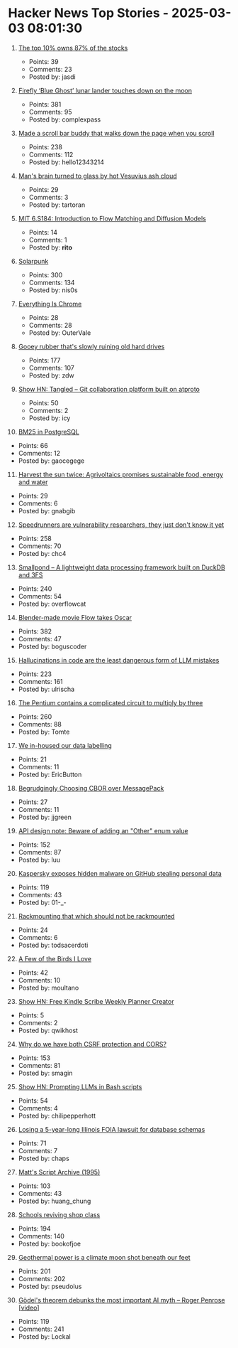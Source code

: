 # Hacker News Top Stories - 2025-03-03 08:01:30

1. [The top 10% owns 87% of the stocks](https://awealthofcommonsense.com/2025/02/the-top-10/)
   - Points: 39
   - Comments: 23
   - Posted by: jasdi

2. [Firefly ‘Blue Ghost’ lunar lander touches down on the moon](https://www.cnn.com/science/live-news/moon-landing-blue-ghost-03-02-25/index.html)
   - Points: 381
   - Comments: 95
   - Posted by: complexpass

3. [Made a scroll bar buddy that walks down the page when you scroll](https://focusfurnace.com/scroll_buddy.html)
   - Points: 238
   - Comments: 112
   - Posted by: hello12343214

4. [Man's brain turned to glass by hot Vesuvius ash cloud](https://www.bbc.com/news/articles/cgr2n8xx5gyo)
   - Points: 29
   - Comments: 3
   - Posted by: tartoran

5. [MIT 6.S184: Introduction to Flow Matching and Diffusion Models](https://diffusion.csail.mit.edu)
   - Points: 14
   - Comments: 1
   - Posted by: __rito__

6. [Solarpunk](https://en.wikipedia.org/wiki/Solarpunk)
   - Points: 300
   - Comments: 134
   - Posted by: nis0s

7. [Everything Is Chrome](https://vale.rocks/posts/everything-is-chrome)
   - Points: 28
   - Comments: 28
   - Posted by: OuterVale

8. [Gooey rubber that's slowly ruining old hard drives](https://www.downtowndougbrown.com/2025/03/the-gooey-rubber-thats-slowly-ruining-old-hard-drives/)
   - Points: 177
   - Comments: 107
   - Posted by: zdw

9. [Show HN: Tangled – Git collaboration platform built on atproto](https://blog.tangled.sh/intro)
   - Points: 50
   - Comments: 2
   - Posted by: icy

10. [BM25 in PostgreSQL](https://blog.vectorchord.ai/vectorchord-bm25-revolutionize-postgresql-search-with-bm25-ranking-3x-faster-than-elasticsearch)
   - Points: 66
   - Comments: 12
   - Posted by: gaocegege

11. [Harvest the sun twice: Agrivoltaics promises sustainable food, energy and water](https://www.sheffield.ac.uk/news/harvesting-sun-twice-agrivoltaics-shows-promise-sustainable-food-energy-and-water-management-east)
   - Points: 29
   - Comments: 6
   - Posted by: gnabgib

12. [Speedrunners are vulnerability researchers, they just don't know it yet](https://zetier.com/speedrunners-are-vulnerability-researchers/)
   - Points: 258
   - Comments: 70
   - Posted by: chc4

13. [Smallpond – A lightweight data processing framework built on DuckDB and 3FS](https://github.com/deepseek-ai/smallpond)
   - Points: 240
   - Comments: 54
   - Posted by: overflowcat

14. [Blender-made movie Flow takes Oscar](https://www.reuters.com/lifestyle/flow-wins-best-animated-feature-film-oscar-2025-03-03/)
   - Points: 382
   - Comments: 47
   - Posted by: boguscoder

15. [Hallucinations in code are the least dangerous form of LLM mistakes](https://simonwillison.net/2025/Mar/2/hallucinations-in-code/)
   - Points: 223
   - Comments: 161
   - Posted by: ulrischa

16. [The Pentium contains a complicated circuit to multiply by three](https://www.righto.com/2025/03/pentium-multiplier-adder-reverse-engineered.html)
   - Points: 260
   - Comments: 88
   - Posted by: Tomte

17. [We in-housed our data labelling](https://www.ericbutton.co/p/data-labelling)
   - Points: 21
   - Comments: 11
   - Posted by: EricButton

18. [Begrudgingly Choosing CBOR over MessagePack](https://taylor.town/flat-scraps-001)
   - Points: 27
   - Comments: 11
   - Posted by: jjgreen

19. [API design note: Beware of adding an "Other" enum value](https://devblogs.microsoft.com/oldnewthing/20250217-00/?p=110873)
   - Points: 152
   - Comments: 87
   - Posted by: luu

20. [Kaspersky exposes hidden malware on GitHub stealing personal data](https://www.kaspersky.com/about/press-releases/kaspersky-exposes-hidden-malware-on-github-stealing-personal-data-and-485000-in-bitcoin)
   - Points: 119
   - Comments: 43
   - Posted by: 01-_-

21. [Rackmounting that which should not be rackmounted](https://calbryant.uk/blog/rackmounting-that-which-should-not-be-rackmounted/)
   - Points: 24
   - Comments: 6
   - Posted by: todsacerdoti

22. [A Few of the Birds I Love](https://moultano.wordpress.com/2024/05/03/a-few-of-the-birds-i-love/)
   - Points: 42
   - Comments: 10
   - Posted by: moultano

23. [Show HN: Free Kindle Scribe Weekly Planner Creator](https://tools.docgenie.co.uk/)
   - Points: 5
   - Comments: 2
   - Posted by: qwikhost

24. [Why do we have both CSRF protection and CORS?](https://smagin.fyi/posts/cross-site-requests/)
   - Points: 153
   - Comments: 81
   - Posted by: smagin

25. [Show HN: Prompting LLMs in Bash scripts](https://elijahpotter.dev/articles/prompting_large_language_models_in_bash_scripts)
   - Points: 54
   - Comments: 4
   - Posted by: chilipepperhott

26. [Losing a 5-year-long Illinois FOIA lawsuit for database schemas](https://mchap.io/losing-a-5yr-long-illinois-foia-lawsuit-for-database-schemas.html)
   - Points: 71
   - Comments: 7
   - Posted by: chaps

27. [Matt's Script Archive (1995)](https://www.scriptarchive.com/)
   - Points: 103
   - Comments: 43
   - Posted by: huang_chung

28. [Schools reviving shop class](https://www.wsj.com/us-news/education/high-school-shop-class-revival-24d7a525)
   - Points: 194
   - Comments: 140
   - Posted by: bookofjoe

29. [Geothermal power is a climate moon shot beneath our feet](https://www.newyorker.com/news/the-lede/geothermal-power-is-a-climate-moon-shot-beneath-our-feet)
   - Points: 201
   - Comments: 202
   - Posted by: pseudolus

30. [Gödel's theorem debunks the most important AI myth – Roger Penrose [video]](https://www.youtube.com/watch?v=biUfMZ2dts8)
   - Points: 119
   - Comments: 241
   - Posted by: Lockal

